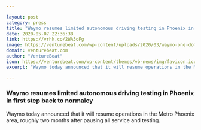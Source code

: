 ```yaml
---

layout: post
category: press
title: "Waymo resumes limited autonomous driving testing in Phoenix in first step back to normalcy"
date: 2020-05-07 22:36:38
link: https://vrhk.co/2WA3oFg
image: https://venturebeat.com/wp-content/uploads/2020/03/waymo-one-dome-e1585787576926.jpg?w=1200&strip=all
domain: venturebeat.com
author: "VentureBeat"
icon: https://venturebeat.com/wp-content/themes/vb-news/img/favicon.ico
excerpt: "Waymo today announced that it will resume operations in the Metro Phoenix area, roughly two months after pausing all service and testing."

---
```


### Waymo resumes limited autonomous driving testing in Phoenix in first step back to normalcy

Waymo today announced that it will resume operations in the Metro Phoenix area, roughly two months after pausing all service and testing.